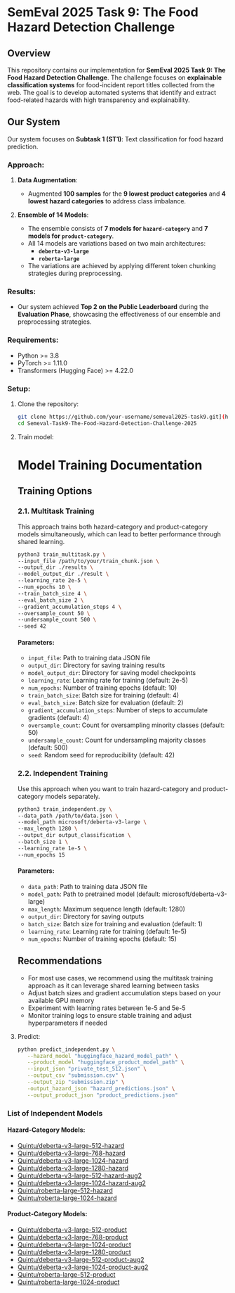 # SemEval 2025 Task 9: The Food Hazard Detection Challenge

## Overview
This repository contains our implementation for **SemEval 2025 Task 9: The Food Hazard Detection Challenge**. The challenge focuses on **explainable classification systems** for food-incident report titles collected from the web. The goal is to develop automated systems that identify and extract food-related hazards with high transparency and explainability.

## Our System

Our system focuses on **Subtask 1 (ST1)**: Text classification for food hazard prediction.

### Approach:
1. **Data Augmentation**:
   - Augmented **100 samples** for the **9 lowest product categories** and **4 lowest hazard categories** to address class imbalance.

2. **Ensemble of 14 Models**:
   - The ensemble consists of **7 models for `hazard-category`** and **7 models for `product-category`**.
   - All 14 models are variations based on two main architectures:
     - **`deberta-v3-large`**
     - **`roberta-large`**
   - The variations are achieved by applying different token chunking strategies during preprocessing.  

### Results:
- Our system achieved **Top 2 on the Public Leaderboard** during the **Evaluation Phase**, showcasing the effectiveness of our ensemble and preprocessing strategies.


### Requirements:
- Python >= 3.8
- PyTorch >= 1.11.0
- Transformers (Hugging Face) >= 4.22.0

### Setup:
1. Clone the repository:
   ```bash
   git clone https://github.com/your-username/semeval2025-task9.git](https://github.com/Zhennor/Semeval-Task9-The-Food-Hazard-Detection-Challenge-2025
   cd Semeval-Task9-The-Food-Hazard-Detection-Challenge-2025
2. Train model:
   # Model Training Documentation

   ## Training Options

   ### 2.1. Multitask Training 

   This approach trains both hazard-category and product-category models simultaneously, which can lead to better performance through shared learning.

   ```bash
   python3 train_multitask.py \
   --input_file /path/to/your/train_chunk.json \
   --output_dir ./results \
   --model_output_dir ./result \
   --learning_rate 2e-5 \
   --num_epochs 10 \
   --train_batch_size 4 \
   --eval_batch_size 2 \
   --gradient_accumulation_steps 4 \
   --oversample_count 50 \
   --undersample_count 500 \
   --seed 42
   ```

   #### Parameters:
   - `input_file`: Path to training data JSON file
   - `output_dir`: Directory for saving training results
   - `model_output_dir`: Directory for saving model checkpoints
   - `learning_rate`: Learning rate for training (default: 2e-5)
   - `num_epochs`: Number of training epochs (default: 10)
   - `train_batch_size`: Batch size for training (default: 4)
   - `eval_batch_size`: Batch size for evaluation (default: 2)
   - `gradient_accumulation_steps`: Number of steps to accumulate gradients (default: 4)
   - `oversample_count`: Count for oversampling minority classes (default: 50)
   - `undersample_count`: Count for undersampling majority classes (default: 500)
   - `seed`: Random seed for reproducibility (default: 42)

   ### 2.2. Independent Training

   Use this approach when you want to train hazard-category and product-category models separately.

   ```bash
   python3 train_independent.py \
   --data_path /path/to/data.json \
   --model_path microsoft/deberta-v3-large \
   --max_length 1280 \
   --output_dir output_classification \
   --batch_size 1 \
   --learning_rate 1e-5 \
   --num_epochs 15
   ```

   #### Parameters:
   - `data_path`: Path to training data JSON file
   - `model_path`: Path to pretrained model (default: microsoft/deberta-v3-large)
   - `max_length`: Maximum sequence length (default: 1280)
   - `output_dir`: Directory for saving outputs
   - `batch_size`: Batch size for training and evaluation (default: 1)
   - `learning_rate`: Learning rate for training (default: 1e-5)
   - `num_epochs`: Number of training epochs (default: 15)

   ## Recommendations

   - For most use cases, we recommend using the multitask training approach as it can leverage shared learning between tasks
   - Adjust batch sizes and gradient accumulation steps based on your available GPU memory
   - Experiment with learning rates between 1e-5 and 5e-5
   - Monitor training logs to ensure stable training and adjust hyperparameters if needed
3. Predict:
   ```bash
   python predict_independent.py \
      --hazard_model "huggingface_hazard_model_path" \
      --product_model "huggingface_product_model_path" \
      --input_json "private_test_512.json" \
      --output_csv "submission.csv" \
      --output_zip "submission.zip" \
      -output_hazard_json "hazard_predictions.json" \
      --output_product_json "product_predictions.json"
   

### List of Independent Models

#### Hazard-Category Models:
- [Quintu/deberta-v3-large-512-hazard](https://huggingface.co/Quintu/deberta-v3-large-512-hazard)
- [Quintu/deberta-v3-large-768-hazard](https://huggingface.co/Quintu/deberta-v3-large-768-hazard)
- [Quintu/deberta-v3-large-1024-hazard](https://huggingface.co/Quintu/deberta-v3-large-1024-hazard)
- [Quintu/deberta-v3-large-1280-hazard](https://huggingface.co/Quintu/deberta-v3-large-1280-hazard)
- [Quintu/deberta-v3-large-512-hazard-aug2](https://huggingface.co/Quintu/deberta-v3-large-512-hazard-aug2)
- [Quintu/deberta-v3-large-1024-hazard-aug2](https://huggingface.co/Quintu/deberta-v3-large-1024-hazard-aug2)
- [Quintu/roberta-large-512-hazard](https://huggingface.co/Quintu/roberta-large-512-hazard)
- [Quintu/roberta-large-1024-hazard](https://huggingface.co/Quintu/roberta-large-1024-hazard)

#### Product-Category Models:
- [Quintu/deberta-v3-large-512-product](https://huggingface.co/Quintu/deberta-v3-large-512-product)
- [Quintu/deberta-v3-large-768-product](https://huggingface.co/Quintu/deberta-v3-large-768-product)
- [Quintu/deberta-v3-large-1024-product](https://huggingface.co/Quintu/deberta-v3-large-1024-product)
- [Quintu/deberta-v3-large-1280-product](https://huggingface.co/Quintu/deberta-v3-large-1280-product)
- [Quintu/deberta-v3-large-512-product-aug2](https://huggingface.co/Quintu/deberta-v3-large-512-product-aug2)
- [Quintu/deberta-v3-large-1024-product-aug2](https://huggingface.co/Quintu/deberta-v3-large-1024-product-aug2)
- [Quintu/roberta-large-512-product](https://huggingface.co/Quintu/roberta-large-512-product)
- [Quintu/roberta-large-1024-product](https://huggingface.co/Quintu/roberta-large-1024-product)
